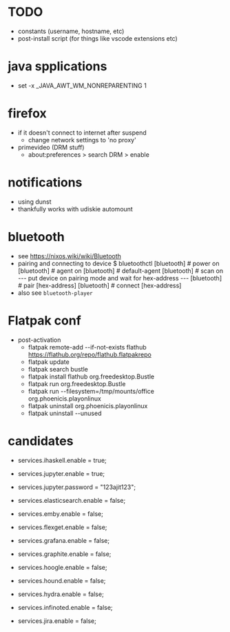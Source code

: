 
# TODO
- constants (username, hostname, etc)
- post-install script (for things like vscode extensions etc)

# java spplications
- set -x _JAVA_AWT_WM_NONREPARENTING 1

# firefox
- if it doesn't connect to internet after suspend
  - change network settings to 'no proxy'
- primevideo (DRM stuff)
  - about:preferences > search DRM > enable

# notifications
- using dunst
- thankfully works with udiskie automount

# bluetooth
- see https://nixos.wiki/wiki/Bluetooth
- pairing and connecting to device
    $ bluetoothctl
    [bluetooth] # power on
    [bluetooth] # agent on
    [bluetooth] # default-agent
    [bluetooth] # scan on
    --- put device on pairing mode and wait for hex-address ---
    [bluetooth] # pair [hex-address]
    [bluetooth] # connect [hex-address]
- also see `bluetooth-player`

# Flatpak conf
- post-activation
    - flatpak remote-add --if-not-exists flathub https://flathub.org/repo/flathub.flatpakrepo
    - flatpak update
    - flatpak search bustle
    - flatpak install flathub org.freedesktop.Bustle
    - flatpak run org.freedesktop.Bustle
    - flatpak run --filesystem=/tmp/mounts/office org.phoenicis.playonlinux
    - flatpak uninstall org.phoenicis.playonlinux
    - flatpak uninstall --unused


# candidates
  - services.ihaskell.enable = true;
  - services.jupyter.enable = true;
  - services.jupyter.password = "123ajit123";

  - services.elasticsearch.enable = false;
  - services.emby.enable = false;
  - services.flexget.enable = false;
  - services.grafana.enable = false;
  - services.graphite.enable = false;
  - services.hoogle.enable = false;
  - services.hound.enable = false;
  - services.hydra.enable = false;
  - services.infinoted.enable = false;
  - services.jira.enable = false;













